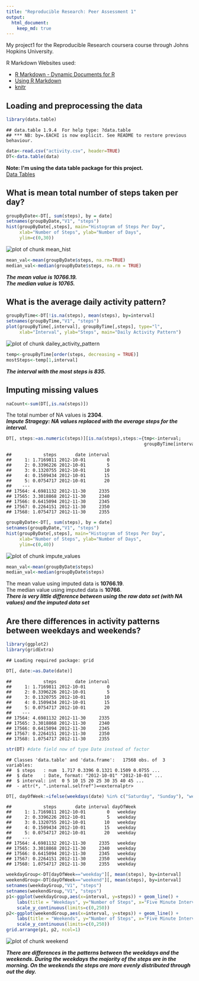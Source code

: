 ```yaml
---
title: "Reproducible Research: Peer Assessment 1"
output: 
  html_document:
    keep_md: true
---
```

My project1 for the Reproducible Research coursera course through Johns Hopkins University.

R Markdown Websites used: 

- [R Markdown - Dynamic Documents for R](http://rmarkdown.rstudio.com)
- [Using R Markdown](https://support.rstudio.com/hc/en-us/articles/200552086-Using-R-Markdown)
- [knitr](http://yihui.name/knitr/)

## Loading and preprocessing the data

```r
library(data.table)
```

```
## data.table 1.9.4  For help type: ?data.table
## *** NB: by=.EACHI is now explicit. See README to restore previous behaviour.
```

```r
data<-read.csv("activity.csv", header=TRUE)
DT<-data.table(data)
```
**Note: I'm using the data table package for this project.**  
[Data Tables](http://cran.r-project.org/web/packages/data.table/index.html)

## What is mean total number of steps taken per day?

```r
groupByDate<-DT[, sum(steps), by = date]
setnames(groupByDate,"V1", "steps")
hist(groupByDate[,steps], main="Histogram of Steps Per Day", 
     xlab="Number of Steps", ylab="Number of Days",
     ylim=c(0,30))
```

![plot of chunk mean_hist](figure/mean_hist-1.png) 

```r
mean_val<-mean(groupByDate$steps, na.rm=TRUE)
median_val<-median(groupByDate$steps, na.rm = TRUE)
```
***The mean value is 10766.19.***  
***The median value is 10765.***

## What is the average daily activity pattern?

```r
groupByTime<-DT[!is.na(steps), mean(steps), by=interval]
setnames(groupByTime,"V1", "steps")
plot(groupByTime[,interval], groupByTime[,steps], type="l",
     xlab="Interval", ylab="Steps", main="Daily Activity Pattern")
```

![plot of chunk dailey_activity_pattern](figure/dailey_activity_pattern-1.png) 

```r
temp<-groupByTime[order(steps, decreasing = TRUE)]
mostSteps<-temp[1,interval]
```
***The interval with the most steps is 835.***


## Imputing missing values

```r
naCount<-sum(DT[,is.na(steps)])
```
The total number of NA values is **2304**.  
***Impute Stragegy: NA values replaced with the average steps for the interval.***

```r
DT[, steps:=as.numeric(steps)][is.na(steps),steps:={tmp<-interval; 
                                                    groupByTime[interval==tmp,steps]}]
```

```
##            steps       date interval
##     1: 1.7169811 2012-10-01        0
##     2: 0.3396226 2012-10-01        5
##     3: 0.1320755 2012-10-01       10
##     4: 0.1509434 2012-10-01       15
##     5: 0.0754717 2012-10-01       20
##    ---                              
## 17564: 4.6981132 2012-11-30     2335
## 17565: 3.3018868 2012-11-30     2340
## 17566: 0.6415094 2012-11-30     2345
## 17567: 0.2264151 2012-11-30     2350
## 17568: 1.0754717 2012-11-30     2355
```

```r
groupByDate<-DT[, sum(steps), by = date]
setnames(groupByDate,"V1", "steps")
hist(groupByDate[,steps], main="Histogram of Steps Per Day", 
     xlab="Number of Steps", ylab="Number of Days",
     ylim=c(0,40))
```

![plot of chunk impute_values](figure/impute_values-1.png) 

```r
mean_val<-mean(groupByDate$steps)
median_val<-median(groupByDate$steps)
```
The mean value using imputed data is **10766.19**.  
The median value using imputed data is **10766**.  
***There is very little difference between using the raw data set (with NA values) and the imputed data set***



## Are there differences in activity patterns between weekdays and weekends?

```r
library(ggplot2)
library(gridExtra)
```

```
## Loading required package: grid
```

```r
DT[, date:=as.Date(date)]
```

```
##            steps       date interval
##     1: 1.7169811 2012-10-01        0
##     2: 0.3396226 2012-10-01        5
##     3: 0.1320755 2012-10-01       10
##     4: 0.1509434 2012-10-01       15
##     5: 0.0754717 2012-10-01       20
##    ---                              
## 17564: 4.6981132 2012-11-30     2335
## 17565: 3.3018868 2012-11-30     2340
## 17566: 0.6415094 2012-11-30     2345
## 17567: 0.2264151 2012-11-30     2350
## 17568: 1.0754717 2012-11-30     2355
```

```r
str(DT) #date field now of type Date instead of factor
```

```
## Classes 'data.table' and 'data.frame':	17568 obs. of  3 variables:
##  $ steps   : num  1.717 0.3396 0.1321 0.1509 0.0755 ...
##  $ date    : Date, format: "2012-10-01" "2012-10-01" ...
##  $ interval: int  0 5 10 15 20 25 30 35 40 45 ...
##  - attr(*, ".internal.selfref")=<externalptr>
```

```r
DT[, dayOfWeek:=ifelse(weekdays(date) %in% c("Saturday", "Sunday"), "weekend", "weekday")]
```

```
##            steps       date interval dayOfWeek
##     1: 1.7169811 2012-10-01        0   weekday
##     2: 0.3396226 2012-10-01        5   weekday
##     3: 0.1320755 2012-10-01       10   weekday
##     4: 0.1509434 2012-10-01       15   weekday
##     5: 0.0754717 2012-10-01       20   weekday
##    ---                                        
## 17564: 4.6981132 2012-11-30     2335   weekday
## 17565: 3.3018868 2012-11-30     2340   weekday
## 17566: 0.6415094 2012-11-30     2345   weekday
## 17567: 0.2264151 2012-11-30     2350   weekday
## 17568: 1.0754717 2012-11-30     2355   weekday
```

```r
weekdayGroup<-DT[dayOfWeek=="weekday"][, mean(steps), by=interval]
weekendGroup<-DT[dayOfWeek=="weekend"][, mean(steps), by=interval]
setnames(weekdayGroup,"V1", "steps")
setnames(weekendGroup,"V1", "steps")
p1<-ggplot(weekdayGroup,aes(x=interval, y=steps)) + geom_line() + 
    labs(title = "Weekdays", y="Number of Steps", x="Five Minute Intervals") +
    scale_y_continuous(limits=c(0,250))
p2<-ggplot(weekendGroup,aes(x=interval, y=steps)) + geom_line() + 
    labs(title = "Weekends", y="Number of Steps", x="Five Minute Intervals") +
    scale_y_continuous(limits=c(0,250))
grid.arrange(p1, p2, ncol=1)
```

![plot of chunk weekend](figure/weekend-1.png) 
  
***There are differences in the patterns between the weekdays and the weekends. During the weekdays the majority of the steps are in the morning. On the weekends the steps are more evenly distributed through out the day.***



